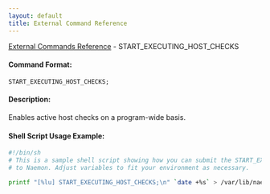 ```yaml
---
layout: default
title: External Command Reference
---
```


<!--
************************************************
* AUTO GENERATED PAGE - USE ./update SCRIPT
************************************************
-->

<span class="glyphicon glyphicon-arrow-up"></span><a href="index.html"> External Commands Reference</a> - START_EXECUTING_HOST_CHECKS<br>

#### Command Format:

`START_EXECUTING_HOST_CHECKS;`

#### Description:

Enables active host checks on a program-wide basis.

#### Shell Script Usage Example:

```sh
#!/bin/sh
# This is a sample shell script showing how you can submit the START_EXECUTING_HOST_CHECKS command
# to Naemon. Adjust variables to fit your environment as necessary.

printf "[%lu] START_EXECUTING_HOST_CHECKS;\n" `date +%s` > /var/lib/naemon/naemon.cmd
```
